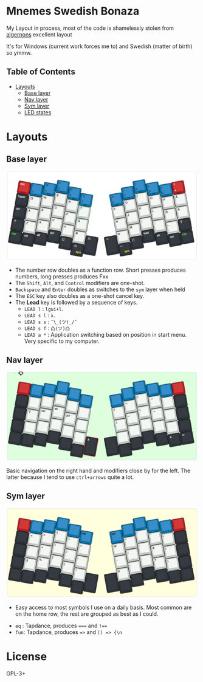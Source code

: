 <!-- -*- mode: markdown; fill-column: 8192 -*- -->

Mnemes Swedish Bonaza
=======================

My Layout in process, most of the code is shamelessly stolen from [algernons][algernon] excellent layout

 [algernon]: https://github.com/algernon/ergodox-layout

It's for Windows (current work forces me to) and Swedish (matter of birth) so ymmw.

## Table of Contents

* [Layouts](#layouts)
    - [Base layer](#base-layer)
    - [Nav layer](#nav-layer)
    - [Sym layer](#sym-layer)
    - [LED states](#led-states)

# Layouts

## Base layer

![Base layer](img/base.png)


* The number row doubles as a function row. Short presses produces numbers, long presses produces Fxx
* The `Shift`, `Alt`, and `Control` modifiers are one-shot.
* `Backspace` and `Enter` doubles as switches to the `sym` layer when held
* The `ESC` key also doubles as a one-shot cancel key.
* The **Lead** key is followed by a sequence of keys.
    - `LEAD l`   : `lgui+l`.
    - `LEAD s l` : `λ`.
    - `LEAD s s` : `¯\_(ツ)_/¯`
    - `LEAD s f` : `凸(ツ)凸`
    - `LEAD a *` : Application switching based on position in start menu. Very specific to my computer.


## Nav layer

![Nav layer](img/fun.png)

Basic navigation on the right hand and modifiers close
by for the left. The latter because I tend to use `ctrl+arrows` quite a lot.
 
## Sym layer

![Sym layer](img/sym.png)

* Easy access to most symbols I use on a daily basis. Most common are on the home row, the rest are grouped as best as I could.

- `eq` : Tapdance, produces `===` and `!==`
- `fun`: Tapdance, produces `=>` and `() => {\n`

# License
  GPL-3+
